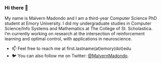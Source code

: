 ### Hi there 👋

My name is Malvern Madondo and I am a third-year Computer Science PhD student at Emory University. I did my undergraduate studies in Computer Science/Info Systems and Mathematics at The College of St. Scholastica. I’m currently working on research at the intersection of reinforcement learning and optimal control, with applications in neuroscience.

- 📫 Feel free to reach me at first.lastname(at)emory(dot)edu 
- 🐦 You can also follow me on Twitter: [@MalvernMadondo](https://twitter.com/MalvernMadondo).
